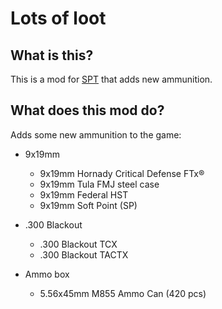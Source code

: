 # Lots of loot

## What is this?

This is a mod for [SPT](https://www.sp-tarkov.com "The main goal of the project is to provide a separate offline single-player experience with ready-to-use progression for the official BSG client. Now you can play Escape From Tarkov while waiting for their servers to come back online, while you're disconnected from the Internet, or if you need to take a break from cheaters.") that adds new ammunition.

## What does this mod do?

Adds some new ammunition to the game:

- 9x19mm
  - 9x19mm Hornady Critical Defense FTx®
  - 9x19mm Tula FMJ steel case
  - 9x19mm Federal HST
  - 9x19mm Soft Point (SP)

- .300 Blackout
  - .300 Blackout TCX
  - .300 Blackout TACTX

- Ammo box
  - 5.56x45mm M855 Ammo Can (420 pcs)
